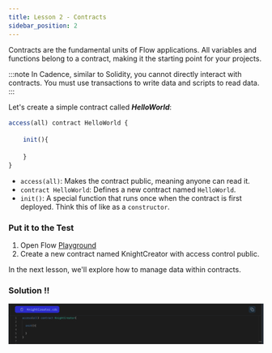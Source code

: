 ```yaml
---
title: Lesson 2 - Contracts
sidebar_position: 2
---
```


Contracts are the fundamental units of Flow applications. All variables and functions belong to a contract, making it the starting point for your projects.

:::note
In Cadence, similar to Solidity, you cannot directly interact with contracts. You must use transactions to write data and scripts to read data.
:::

Let's create a simple contract called **_HelloWorld_**:

```jsx
access(all) contract HelloWorld {

	init(){

	}
}
```

- `access(all)`: Makes the contract public, meaning anyone can read it.
- `contract HelloWorld`: Defines a new contract named `HelloWorld`.
- `init()`: A special function that runs once when the contract is first deployed. Think this of like as a `constructor`.

### Put it to the Test

1. Open Flow [Playground](https://play.flow.com/)
2. Create a new contract named KnightCreator with access control public.

In the next lesson, we'll explore how to manage data within contracts.

### Solution !!

![Alt text](image.png)
